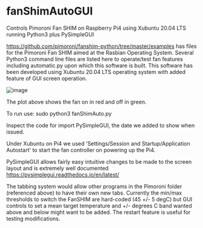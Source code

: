# fanShimAutoGUI
Controls Pimoroni Fan SHIM on Raspberry Pi4 using Xubuntu 20.04 LTS running Python3 plus PySimpleGUI

https://github.com/pimoroni/fanshim-python/tree/master/examples has files for the Pimoroni Fan SHIM aimed at the Rasbian Operating System.
Several Python3 command line files are listed here to operate/test fan features including automatic.py upon which this software is built. 
This software has been developed using Xubuntu 20.04 LTS operating system with added feature of GUI screen operation.

![image](https://user-images.githubusercontent.com/7591528/101183540-8fea3180-3647-11eb-8c69-5b3095b46bec.png)

The plot above shows the fan on in red and off in green.

To run use: sudo python3 fanShimAuto.py

Inspect the code for import PySimpleGUI, the date we added to show when issued.

Under Xubuntu on Pi4 we used 'Settings/Session and Startup/Application Autostart' to start the fan controller on powering up the Pi4.

PySimpleGUI allows fairly easy intuitive changes to be made to the screen layout and is extremely well documented
https://pysimplegui.readthedocs.io/en/latest/

The tabbing system would allow other programs in the Pimoroni folder (referenced above) to have their own new tabs.
Currently the min/max thresholds to switch the FanSHIM are hard-coded (45 +/- 5 degC) but GUI controls to set a mean target temperature and +/- degrees C band wanted above and below might want to be added.
The restart feature is useful for testing modifications.


